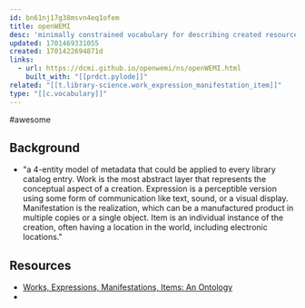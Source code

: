 ```yaml
---
id: bn61nj17g38msvn4eq1ofem
title: openWEMI
desc: 'minimally constrained vocabulary for describing created resources using the concepts of Work, Expression, Manifestation, Item'
updated: 1701469331055
created: 1701422694871d
links: 
  - url: https://dcmi.github.io/openwemi/ns/openWEMI.html
    built_with: "[[prdct.pylode]]"
related: "[[t.library-science.work_expression_manifestation_item]]"
type: "[[c.vocabulary]]"
---
```


#awesome

## Background

- "a 4-entity model of metadata that could be applied to every library catalog entry. Work is the most abstract layer that represents the conceptual aspect of a creation. Expression is a perceptible version using some form of communication like text, sound, or a visual display. Manifestation is the realization, which can be a manufactured product in multiple copies or a single object. Item is an individual instance of the creation, often having a location in the world, including electronic locations."

## Resources

- [Works, Expressions, Manifestations, Items: An Ontology](https://journal.code4lib.org/articles/16491)
- 